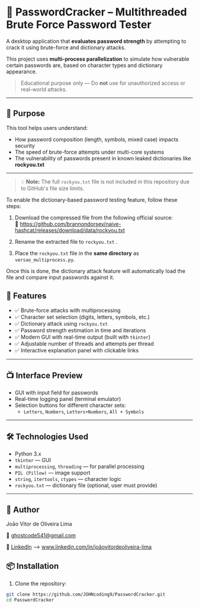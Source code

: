 # 🔐 PasswordCracker – Multithreaded Brute Force Password Tester

A desktop application that **evaluates password strength** by attempting to crack it using brute-force and dictionary attacks.

This project uses **multi-process parallelization** to simulate how vulnerable certain passwords are, based on character types and dictionary appearance.

> Educational purpose only — Do **not** use for unauthorized access or real-world attacks.

---

## 🎯 Purpose

This tool helps users understand:

- How password composition (length, symbols, mixed case) impacts security
- The speed of brute-force attempts under multi-core systems
- The vulnerability of passwords present in known leaked dictionaries like **rockyou.txt**

---
> 💡 **Note:** The full `rockyou.txt` file is not included in this repository due to GitHub's file size limits.

To enable the dictionary-based password testing feature, follow these steps:

1. Download the compressed file from the following official source:  
   🔗 https://github.com/brannondorsey/naive-hashcat/releases/download/data/rockyou.txt

2. Rename the extracted file to `rockyou.txt` .

3. Place the `rockyou.txt` file in the **same directory** as `versao_multiprocess.py`.

Once this is done, the dictionary attack feature will automatically load the file and compare input passwords against it.



## 🧠 Features

- ✅ Brute-force attacks with multiprocessing
- ✅ Character set selection (digits, letters, symbols, etc.)
- ✅ Dictionary attack using `rockyou.txt`
- ✅ Password strength estimation in time and iterations
- ✅ Modern GUI with real-time output (built with `tkinter`)
- ✅ Adjustable number of threads and attempts per thread
- ✅ Interactive explanation panel with clickable links

---

## 📺 Interface Preview

- GUI with input field for passwords
- Real-time logging panel (terminal emulator)
- Selection buttons for different character sets:
  - `Letters`, `Numbers`, `Letters+Numbers`, `All + Symbols`

---

## 🛠️ Technologies Used

- Python 3.x
- `tkinter` — GUI
- `multiprocessing`, `threading` — for parallel processing
- `PIL (Pillow)` — image support
- `string`, `itertools`, `ctypes` — character logic
- `rockyou.txt` — dictionary file (optional, user must provide)

---

## 👤 Author

João Vitor de Oliveira Lima

📧 ghostcode541@gmail.com

🔗 [LinkedIn](www.linkedin.com/in/joãovitordeoliveira-lima) --> www.linkedin.com/in/joãovitordeoliveira-lima

## 📦 Installation

1. Clone the repository:

```bash
git clone https://github.com/JOHNcoding9/PasswordCracker.git
cd PasswordCracker

